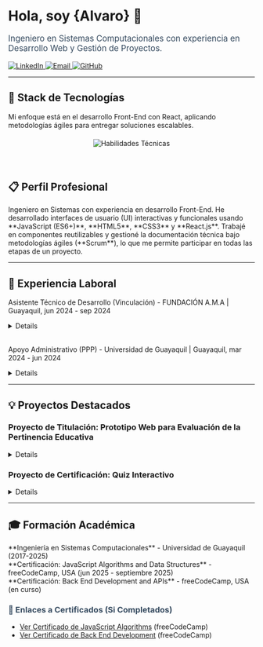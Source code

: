 <div class="profile-container">

<div class="header">
  <h1>Hola, soy {Alvaro} 👋</h1>
  <p style="font-size: 1.2em; color: #34495e;">
    Ingeniero en Sistemas Computacionales con experiencia en Desarrollo Web y Gestión de Proyectos.
  </p>

  <div class="contact-info">
    <a href="https://ec.linkedin.com/in/alvaro-de-la-a-prudente-682b52259" target="_blank">
      <img src="https://img.shields.io/badge/-LinkedIn-0077B5?style=flat-square&logo=linkedin&logoColor=white" alt="LinkedIn">
    </a>
    <a href="mailto:alvarodelaap.9@gmail.com">
      <img src="https://img.shields.io/badge/-Email-D14836?style=flat-square&logo=gmail&logoColor=white" alt="Email">
    </a>
    <a href="https://github.com/alvaro-dp" target="_blank">
      <img src="https://img.shields.io/badge/-GitHub-181717?style=flat-square&logo=github&logoColor=white" alt="GitHub">
    </a>
  </div>
</div>

---

<h2 class="section-title">🚀 Stack de Tecnologías</h2>
<p>Mi enfoque está en el desarrollo Front-End con React, aplicando metodologías ágiles para entregar soluciones escalables.</p>

<div style="text-align: center; margin: 20px 0;">
    <img class="badge-icon" src="https://skillicons.dev/icons?i=html,css,js,react,bootstrap,vscode,git,github,scrum" alt="Habilidades Técnicas">
</div>
<br>

<h2 class="section-title">📋 Perfil Profesional</h2>
<p>Ingeniero en Sistemas con experiencia en desarrollo Front-End. He desarrollado interfaces de usuario (UI) interactivas y funcionales usando **JavaScript (ES6+)**, **HTML5**, **CSS3** y **React.js**. Trabajé en componentes reutilizables y gestioné la documentación técnica bajo metodologías ágiles (**Scrum**), lo que me permite participar en todas las etapas de un proyecto.</p>

---

<h2 class="section-title">💼 Experiencia Laboral</h2>
<div></p>Asistente Técnico de Desarrollo (Vinculación) - FUNDACIÓN A.M.A | Guayaquil, jun 2024 - sep 2024</p>
<details>*Participé en la documentación técnica y funcional para el desarrollo de una aplicación web.<br>
* Colaboré en la selección de hosting, asegurando la alineación con los requerimientos de despliegue.<br>
* Trabajé con equipos de desarrollo para garantizar la correcta implementación de las soluciones UI/UX.
</div>
<br>

<div><p>Apoyo Administrativo (PPP) - Universidad de Guayaquil | Guayaquil, mar 2024 - jun 2024</p>
<details>*Gestioné la carga de documentos en plataformas digitales para mejorar su organización y accesibilidad.<br>
* Corregí y formateé documentos siguiendo estándares de estilo APA, demostrando atención al detalle.<br>
* Digitalicé y organicé el inventario de libros utilizando hojas de cálculo (**Excel**), mejorando el acceso a la información.
</div>

  
---

<h2 class="section-title">💡 Proyectos Destacados</h2>

<div class="project-item">
    <h3>Proyecto de Titulación: Prototipo Web para Evaluación de la Pertinencia Educativa</h3>
    <details><p>Aplicación web basada en componentes reutilizables de React, implementando una interfaz intuitiva y escalable. Utiliza **React.js** y se conecta a un backend en **ASP.NET Core** con **Microsoft SQL Server**.</p>
    <div class="project-links">
        🔗 <a href="[LINK-AL-REPOSITORIO]" target="_blank">Ver Repositorio</a> 
        🖥️ <a href="[LINK-A-LA-DEMO]" target="_blank">Ver Demo (si aplica)</a>
    </div>
</div>

<div class="project-item">
    <h3>Proyecto de Certificación: Quiz Interactivo</h3>
    <details><p>Aplicación web interactiva que presenta un quiz de opción múltiple. Gestiona el estado y la puntuación del usuario en tiempo real usando lógica nativa de **JavaScript (Manipulación del DOM)** con **Bootstrap** para el estilo.</p>
    <div class="project-links">
        🔗 <a href="[LINK-AL-REPOSITORIO]" target="_blank">Ver Repositorio</a> 
        🖥️ <a href="[LINK-A-LA-DEMO]" target="_blank">Ver Demo (si aplica)</a>
    </div>
</div>



---

<h2 class="section-title">🎓 Formación Académica</h2>
**Ingeniería en Sistemas Computacionales** - Universidad de Guayaquil (2017-2025) <br>
**Certificación: JavaScript Algorithms and Data Structures** - freeCodeCamp, USA (jun 2025 - septiembre 2025) <br>
**Certificación: Back End Development and APIs** - freeCodeCamp, USA (en curso)

<h3 style="color: #34495e;">🔗 Enlaces a Certificados (Si Completados)</h3>
<ul>
    <li><a href="[LINK-AL-CERTIFICADO-FCC-1]" target="_blank">Ver Certificado de JavaScript Algorithms</a> (freeCodeCamp)</li>
    <li><a href="[LINK-AL-CERTIFICADO-FCC-2]" target="_blank">Ver Certificado de Back End Development</a> (freeCodeCamp)</li>
    </ul>
</div>
